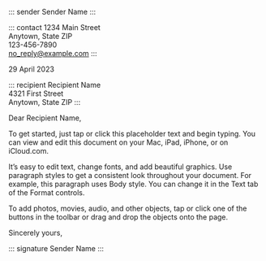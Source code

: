 ::: sender
Sender Name
:::

::: contact
1234 Main Street<br>Anytown, State ZIP<br>123-456-7890<br>no_reply@example.com
:::

29 April 2023

::: recipient
Recipient Name<br>4321 First Street<br>Anytown, State ZIP
:::

Dear Recipient Name,

To get started, just tap or click this placeholder text and begin typing. You
can view and edit this document on your Mac, iPad, iPhone, or on iCloud.com.

It’s easy to edit text, change fonts, and add beautiful graphics. Use paragraph
styles to get a consistent look throughout your document. For example, this
paragraph uses Body style. You can change it in the Text tab of the Format
controls.

To add photos, movies, audio, and other objects, tap or click one of the buttons
in the toolbar or drag and drop the objects onto the page.

Sincerely yours,

::: signature
Sender Name
:::
